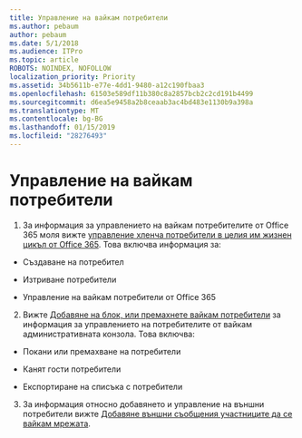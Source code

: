 ```yaml
---
title: Управление на вайкам потребители
ms.author: pebaum
author: pebaum
ms.date: 5/1/2018
ms.audience: ITPro
ms.topic: article
ROBOTS: NOINDEX, NOFOLLOW
localization_priority: Priority
ms.assetid: 34b5611b-e77e-4dd1-9480-a12c190fbaa3
ms.openlocfilehash: 61503e589df11b380c8a2857bcb2c2cd191b4499
ms.sourcegitcommit: d6ea5e9458a2b8ceaab3ac4bd483e1130b9a398a
ms.translationtype: MT
ms.contentlocale: bg-BG
ms.lasthandoff: 01/15/2019
ms.locfileid: "28276493"
---
```

# <a name="managing-yammer-users"></a>Управление на вайкам потребители

1. За информация за управлението на вайкам потребителите от Office 365 моля вижте [управление хленча потребители в целия им жизнен цикъл от Office 365](https://support.office.com/article/6c4c8fff-6444-404a-bffc-f9da0bcc3039). Това включва информация за:
    
  - Създаване на потребител
    
  - Изтриване потребители
    
  - Управление на вайкам потребители от Office 365
    
2. Вижте [Добавяне на блок, или премахнете вайкам потребители](http://alchemyportal.azurewebsites.net/Rule/ManageYammer%20users%20across%20their%20lifecycle%20from%20Office%20365) за информация за управлението на потребителите от вайкам административната конзола. Това включва: 
    
  - Покани или премахване на потребители
    
  - Канят гости потребители
    
  - Експортиране на списъка с потребители
    
3. За информация относно добавянето и управление на външни потребители вижте [Добавяне външни съобщения участниците да се вайкам мрежата](https://support.office.com/article/423653bb-86b2-4eac-9d7e-dca121f7c16c).
    

